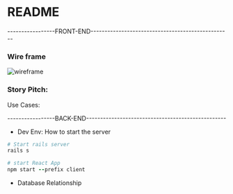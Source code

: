 # README

-----------------FRONT-END--------------------------------------------------
<h3>Wire frame</h3>
<img
    src="https://user-images.githubusercontent.com/8335102/150434284-4cd5f06e-cd20-49de-846a-d860a6762f58.PNG"
    alt="wireframe"
    title="wireframe"
    style="display: block; max-width: 700px">

### Story Pitch:
Use Cases:

-----------------BACK-END--------------------------------------------------
* Dev Env: How to start the server
```ruby
# Start rails server
rails s

# start React App
npm start --prefix client
```

* Database Relationship

<!-- * Database initialization

* How to run the test suite

* Services (job queues, cache servers, search engines, etc.)

* Deployment instructions

* ... -->
